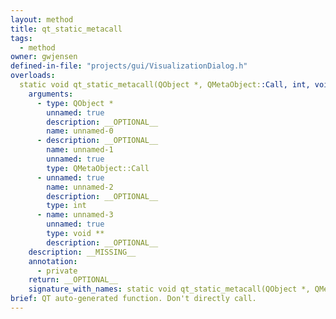 ```yaml
---
layout: method
title: qt_static_metacall
tags:
  - method
owner: gwjensen
defined-in-file: "projects/gui/VisualizationDialog.h"
overloads:
  static void qt_static_metacall(QObject *, QMetaObject::Call, int, void **):
    arguments:
      - type: QObject *
        unnamed: true
        description: __OPTIONAL__
        name: unnamed-0
      - description: __OPTIONAL__
        name: unnamed-1
        unnamed: true
        type: QMetaObject::Call
      - unnamed: true
        name: unnamed-2
        description: __OPTIONAL__
        type: int
      - name: unnamed-3
        unnamed: true
        type: void **
        description: __OPTIONAL__
    description: __MISSING__
    annotation:
      - private
    return: __OPTIONAL__
    signature_with_names: static void qt_static_metacall(QObject *, QMetaObject::Call, int, void **)
brief: QT auto-generated function. Don't directly call.
---
```

